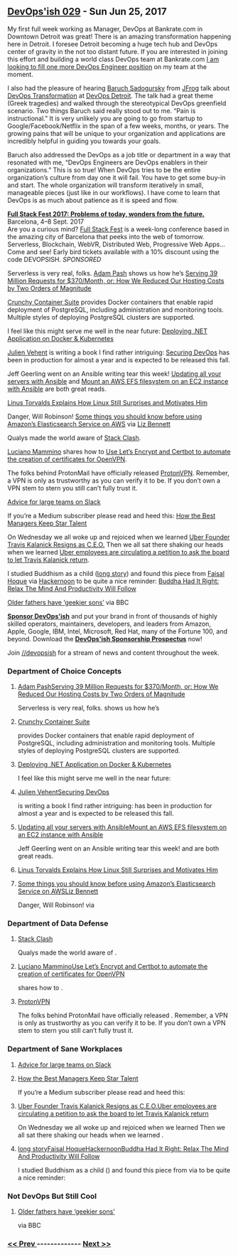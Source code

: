 ## [DevOps'ish 029](https://devopsish.com/029) - Sun Jun 25, 2017

My first full week working as Manager, DevOps at Bankrate.com in Downtown Detroit was great! There is an amazing transformation happening here in Detroit. I foresee Detroit becoming a huge tech hub and DevOps center of gravity in the not too distant future. If you are interested in joining this effort and building a world class DevOps team at Bankrate.com <a href="http://app.jobvite.com/m?3ru8KiwA">I am looking to fill one more DevOps Engineer position</a> on my team at the moment.

I also had the pleasure of hearing <a href="https://twitter.com/jbaruch">Baruch Sadogursky</a> from <a href="https://www.jfrog.com/">JFrog</a> talk about <a href="https://www.jfrog.com/shownotes/devops-scale-greek-tragedy-3-acts-devops-detroit/">DevOps Transformation</a> at <a href="https://www.meetup.com/DevOps-Detroit/">DevOps Detroit</a>. The talk had a great theme (Greek tragedies) and walked through the stereotypical DevOps greenfield scenario. Two things Baruch said really stood out to me. “Pain is instructional.” It is very unlikely you are going to go from startup to Google/Facebook/Netflix in the span of a few weeks, months, or years. The growing pains that will be unique to your organization and applications are incredibly helpful in guiding you towards your goals.

Baruch also addressed the DevOps as a job title or department in a way that resonated with me, “DevOps Engineers are DevOps enablers in their organizations.” This is so true! When DevOps tries to be the entire organization’s culture from day one it will fail. You have to get some buy-in and start. The whole organization will transform iteratively in small, manageable pieces (just like in our workflows). I have come to learn that DevOps is as much about patience as it is speed and flow.

<a href="https://2017.fullstackfest.com"><strong>Full Stack Fest 2017: Problems of today, wonders from the future.</strong></a><br/>Barcelona, 4–8 Sept. 2017<br/>Are you a curious mind? <a href="https://2017.fullstackfest.com">Full Stack Fest</a> is a week-long conference based in the amazing city of Barcelona that peeks into the web of tomorrow. Serverless, Blockchain, WebVR, Distributed Web, Progressive Web Apps… Come and see! Early bird tickets available with a 10% discount using the code DEVOPSISH. <em>SPONSORED</em>

Serverless is very real, folks. <a href="https://medium.com/@adampash">Adam Pash</a> shows us how he’s <a href="https://trackchanges.postlight.com/serving-39-million-requests-for-370-month-or-how-we-reduced-our-hosting-costs-by-two-orders-of-edc30a9a88cd">Serving 39 Million Requests for $370/Month, or: How We Reduced Our Hosting Costs by Two Orders of Magnitude</a>

<a href="https://github.com/CrunchyData/crunchy-containers">Crunchy Container Suite</a> provides Docker containers that enable rapid deployment of PostgreSQL, including administration and monitoring tools. Multiple styles of deploying PostgreSQL clusters are supported.

I feel like this might serve me well in the near future: <a href="https://hackernoon.com/deploying-net-application-on-docker-kubernetes-21ae85273827">Deploying .NET Application on Docker &amp; Kubernetes</a>

<a href="https://twitter.com/jvehent">Julien Vehent</a> is writing a book I find rather intriguing: <a href="https://www.manning.com/books/securing-devops">Securing DevOps</a> has been in production for almost a year and is expected to be released this fall.

Jeff Geerling went on an Ansible writing tear this week! <a href="https://www.jeffgeerling.com/blog/2017/updating-all-your-servers-ansible">Updating all your servers with Ansible</a> and <a href="https://www.jeffgeerling.com/blog/2017/mount-aws-efs-filesystem-on-ec2-instance-ansible">Mount an AWS EFS filesystem on an EC2 instance with Ansible</a> are both great reads.

<a href="https://www.linux.com/blog/event/lc3-china/20176/6/linus-torvalds-explains-how-linux-still-surprises-and-motivates-him">Linus Torvalds Explains How Linux Still Surprises and Motivates Him</a>

Danger, Will Robinson! <a href="https://read.acloud.guru/things-you-should-know-before-using-awss-elasticsearch-service-7cd70c9afb4f">Some things you should know before using Amazon’s Elasticsearch Service on AWS</a> via <a href="https://medium.com/@lizbennett">Liz Bennett</a>

Qualys made the world aware of <a href="https://blog.qualys.com/securitylabs/2017/06/19/the-stack-clash">Stack Clash</a>.

<a href="https://twitter.com/loige">Luciano Mammino</a> shares how to <a href="http://loige.co/using-lets-encrypt-and-certbot-to-automate-the-creation-of-certificates-for-openvpn/">Use Let’s Encrypt and Certbot to automate the creation of certificates for OpenVPN</a>.

The folks behind ProtonMail have officially released <a href="https://protonvpn.com/blog/free-vpn-service-launch/">ProtonVPN</a>. Remember, a VPN is only as trustworthy as you can verify it to be. If you don’t own a VPN stem to stern you still can’t fully trust it.

<a href="https://slackhq.com/advice-for-large-teams-on-slack-8518f8f09c91">Advice for large teams on Slack</a>

If you’re a Medium subscriber please read and heed this: <a href="https://medium.com/@matttrainer/how-the-best-managers-keep-star-talent-4b025e772f81">How the Best Managers Keep Star Talent</a>

On Wednesday we all woke up and rejoiced when we learned <a href="https://mobile.nytimes.com/2017/06/21/technology/uber-ceo-travis-kalanick.html">Uber Founder Travis Kalanick Resigns as C.E.O.</a> Then we all sat there shaking our heads when we learned <a href="https://www.recode.net/2017/6/22/15855174/uber-employees-petition-travis-kalanick-return">Uber employees are circulating a petition to ask the board to let Travis Kalanick return</a>.

I studied Buddhism as a child (<a href="https://chrisshort.net/center-for-purposeful-living/">long story</a>) and found this piece from <a href="https://medium.com/@faisal_hoque">Faisal Hoque</a> via <a href="https://medium.com/@hackernoon">Hackernoon</a> to be quite a nice reminder: <a href="https://hackernoon.com/buddha-had-it-right-relax-the-mind-and-productivity-will-follow-f2e21b1ef928">Buddha Had It Right: Relax The Mind And Productivity Will Follow</a>

<a href="http://www.bbc.com/news/health-40340540">Older fathers have ‘geekier sons’</a> via BBC

<a href="https://devopsish.com/sponsor/" title="Sponsor DevOps&#39;ish"><strong>Sponsor DevOps&#39;ish</strong></a> and put your brand in front of thousands of highly skilled operators, maintainers, developers, and leaders from Amazon, Apple, Google, IBM, Intel, Microsoft, Red Hat, many of the Fortune 100, and beyond. Download the <strong><a href="https://devopsi.sh/prospectus">DevOps&#39;ish Sponsorship Prospectus</a></strong> now!

Join <a href="https://www.reddit.com/r/devopsish/">/<span class="fa fa-reddit-alien fa-sm" aria-hidden="true"></span>/devopsish</a> for a stream of news and content throughout the week.

### Department of Choice Concepts

1. [Adam PashServing 39 Million Requests for $370/Month, or: How We Reduced Our Hosting Costs by Two Orders of Magnitude](https://medium.com/@adampash)

    Serverless is very real, folks.  shows us how he’s
1. [Crunchy Container Suite](https://github.com/CrunchyData/crunchy-containers)

    provides Docker containers that enable rapid deployment of PostgreSQL, including administration and monitoring tools. Multiple styles of deploying PostgreSQL clusters are supported.
1. [Deploying .NET Application on Docker & Kubernetes](https://hackernoon.com/deploying-net-application-on-docker-kubernetes-21ae85273827)

    I feel like this might serve me well in the near future:
1. [Julien VehentSecuring DevOps](https://twitter.com/jvehent)

    is writing a book I find rather intriguing:  has been in production for almost a year and is expected to be released this fall.
1. [Updating all your servers with AnsibleMount an AWS EFS filesystem on an EC2 instance with Ansible](https://www.jeffgeerling.com/blog/2017/updating-all-your-servers-ansible)

    Jeff Geerling went on an Ansible writing tear this week!  and  are both great reads.
1. [Linus Torvalds Explains How Linux Still Surprises and Motivates Him](https://www.linux.com/blog/event/lc3-china/20176/6/linus-torvalds-explains-how-linux-still-surprises-and-motivates-him)

    
1. [Some things you should know before using Amazon’s Elasticsearch Service on AWSLiz Bennett](https://read.acloud.guru/things-you-should-know-before-using-awss-elasticsearch-service-7cd70c9afb4f)

    Danger, Will Robinson!  via
### Department of Data Defense

1. [Stack Clash](https://blog.qualys.com/securitylabs/2017/06/19/the-stack-clash)

    Qualys made the world aware of .
1. [Luciano MamminoUse Let’s Encrypt and Certbot to automate the creation of certificates for OpenVPN](https://twitter.com/loige)

    shares how to .
1. [ProtonVPN](https://protonvpn.com/blog/free-vpn-service-launch/)

    The folks behind ProtonMail have officially released . Remember, a VPN is only as trustworthy as you can verify it to be. If you don’t own a VPN stem to stern you still can’t fully trust it.
### Department of Sane Workplaces

1. [Advice for large teams on Slack](https://slackhq.com/advice-for-large-teams-on-slack-8518f8f09c91)

    
1. [How the Best Managers Keep Star Talent](https://medium.com/@matttrainer/how-the-best-managers-keep-star-talent-4b025e772f81)

    If you’re a Medium subscriber please read and heed this:
1. [Uber Founder Travis Kalanick Resigns as C.E.O.Uber employees are circulating a petition to ask the board to let Travis Kalanick return](https://mobile.nytimes.com/2017/06/21/technology/uber-ceo-travis-kalanick.html)

    On Wednesday we all woke up and rejoiced when we learned  Then we all sat there shaking our heads when we learned .
1. [long storyFaisal HoqueHackernoonBuddha Had It Right: Relax The Mind And Productivity Will Follow](https://chrisshort.net/center-for-purposeful-living/)

    I studied Buddhism as a child () and found this piece from  via  to be quite a nice reminder:
### Not DevOps But Still Cool

1. [Older fathers have ‘geekier sons’](http://www.bbc.com/news/health-40340540)

    via BBC

### [ << Prev ](devopsweekly-028.md) ------------- [ Next >> ](devopsweekly-030.md)